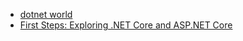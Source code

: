 * [dotnet world](https://www.youtube.com/channel/UClW5uIyHKPhfSEloQxn7b0Q)
* [First Steps: Exploring .NET Core and ASP.NET Core](https://weblog.west-wind.com/posts/2016/Jun/29/First-Steps-Exploring-NET-Core-and-ASPNET-Core)

